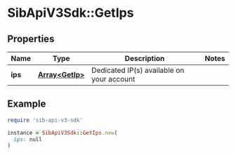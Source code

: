# SibApiV3Sdk::GetIps

## Properties

| Name | Type | Description | Notes |
| ---- | ---- | ----------- | ----- |
| **ips** | [**Array&lt;GetIp&gt;**](GetIp.md) | Dedicated IP(s) available on your account |  |

## Example

```ruby
require 'sib-api-v3-sdk'

instance = SibApiV3Sdk::GetIps.new(
  ips: null
)
```

